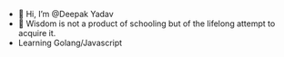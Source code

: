 - 👋 Hi, I’m @Deepak Yadav
- 🌱  Wisdom is not a product of schooling but of the lifelong attempt to acquire it.
- Learning  Golang/Javascript

<!---
DeepYV/DeepYV is a ✨ special ✨ repository because its `README.md` (this file) appears on your GitHub profile.
You can click the Preview link to take a look at your changes.
--->
